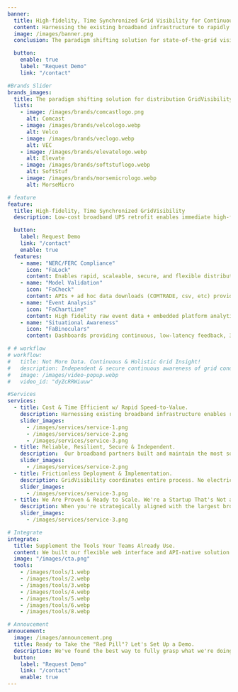 ```yaml
---
banner:
  title: High-fidelity, Time Synchronized Grid Visibility for Continuous Fault & State-of-the-Grid Monitoring
  content: Harnessing the existing broadband infrastructure to rapidly deliver real-time, all-the-time electrical data; Enabling unprecedented visibility and situational awareness of distribution grid behaviors.
  image: /images/banner.png
  conclusion: The paradigm shifting solution for state-of-the-grid visibility.

  button:
    enable: true
    label: "Request Demo"
    link: "/contact"

#Brands Slider
brands_images:
  title: The paradigm shifting solution for distribution GridVisibility!
  lists:
    - image: /images/brands/comcastlogo.png
      alt: Comcast
    - image: /images/brands/velcologo.webp
      alt: Velco
    - image: /images/brands/veclogo.webp
      alt: VEC
    - image: /images/brands/elevatelogo.webp
      alt: Elevate
    - image: /images/brands/softstuflogo.webp
      alt: SoftStuf
    - image: /images/brands/morsemicrologo.webp
      alt: MorseMicro

# feature
feature:
  title: High-fidelity, Time Synchronized GridVisibility
  description: Low-cost broadband UPS retrofit enables immediate high-fidelity grid voltage and frequency monitoring 24/7/365

  button:
    label: Request Demo
    link: "/contact"
    enable: true
  features:
    - name: "NERC/FERC Compliance"
      icon: "FaLock"
      content: Enables rapid, scaleable, secure, and flexible distribution grid monitoring to meet NERC/FERC IBR-related compliance guidelines & reporting requirements.
    - name: "Model Validation"
      icon: "FaCheck"
      content: APIs + ad hoc data downloads (COMTRADE, csv, etc) provide high fidelity, GPS time synchronized distribution data for model validation, training, and live model support.
    - name: "Event Analysis"
      icon: "FaChartLine"
      content: High fidelity raw event data + embedded platform analytical tools support unprecedented post-event analysis capability.
    - name: "Situational Awareness"
      icon: "FaBinoculars"
      content: Dashboards providing continuous, low-latency feedback, 365/24/7, encompassing utility defined alerts.

# # workflow
# workflow:
#   title: Not More Data. Continuous & Holistic Grid Insight!
#   description: Independent & secure continuous awareness of grid conditions and behaviors.
#   image: /images/video-popup.webp
#   video_id: "dyZcRRWiuuw"

#Services
services:
  - title: Cost & Time Efficient w/ Rapid Speed-to-Value. 
    description: Harnessing existing broadband infrastructure enables rapid, cost effective deployment at scale. Our GVP "Blue Box" provides continuous point-on-wave monitoring at 10,000 samples/second through a 15 minute broadband node retrofit. We're not limited by bandwidth, because we harness the $2 trillion communications investment already made.
    slider_images:
      - /images/services/service-1.png
      - /images/services/service-2.png
      - /images/services/service-3.png
  - title: Reliable, Resilient, Secure & Independent. 
    description:  Our broadband partners built and maintain the most sophisticated and secure communication networks on the planet. That means our solution is reliable, resilient (4+ hr battery-backed), secure (Global Fortune 50 security-by-design), and out-of-band (utility agnostic). Our GVP Platform's unique technical and business characteristics both reduce utility risk and create previously impossible value streams.
    slider_images:
      - /images/services/service-2.png
  - title: Frictionless Deployment & Implementation.
    description: GridVisibility coordinates entire process. No electric utility field crew or IT involvement w/ 15min/sensor provisioning. The coexistent broadband infrastructure already overlaps with 90% of US power grid, enabling rapid deployment at scale. GridVisibility provides continuous awareness of grid conditions and behaviors in weeks...not years.
    slider_images:
      - /images/services/service-3.png
  - title: We Are Proven & Ready to Scale. We're a Startup That's Not a Startup.
    description: When you're strategically aligned with the largest broadband operators in the world, you've done something right. Eight years of R&D incubation within CableLabs, a strong balance sheet, an established and growing financing network, combined with successful lighthouse deployments and partners, means we're not just another startup...we're game changers.
    slider_images:
      - /images/services/service-3.png

# Integrate
integrate:
  title: Supplement the Tools Your Teams Already Use.
  content: We built our flexible web interface and API-native solution to augment and support all current grid data, monitoring, and operational applications. However, we're also developing and supporting completely new analytic and continuous insight and integration paradigms. Because we've already "done the impossible", we must support both the "current" and "next generation" grid monitoring and management paths.
  image: "/images/cta.png"
  tools:
    - /images/tools/1.webp
    - /images/tools/2.webp
    - /images/tools/3.webp
    - /images/tools/4.webp
    - /images/tools/5.webp
    - /images/tools/6.webp
    - /images/tools/8.webp

# Annoucement
annoucement:
  image: /images/announcement.png
  title: Ready to Take the "Red Pill"? Let's Set Up a Demo.
  description: We've found the best way to fully grasp what we're doing is to demo...live. That's when people realize high fidelity, low latency, and continuous distribution grid data changes everything!
  button:
    label: "Request Demo"
    link: "/contact"
    enable: true
---
```

